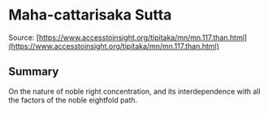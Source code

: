 # Maha-cattarisaka Sutta

Source: [https://www.accesstoinsight.org/tipitaka/mn/mn.117.than.html](https://www.accesstoinsight.org/tipitaka/mn/mn.117.than.html)

## Summary
On the nature of noble right concentration, and its interdependence with all the factors of the noble eightfold path.